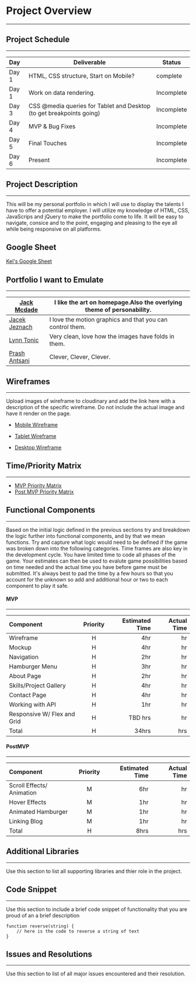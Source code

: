 # Project Overview
---
## Project Schedule
---
|  Day | Deliverable | Status
|:---|---| ---|
|Day 1| HTML, CSS structure, Start on Mobile? | complete
|Day 1| Work on data rendering. | Incomplete
|Day 3| CSS @media queries for Tablet and Desktop (to get breakpoints going) | Incomplete
|Day 4| MVP & Bug Fixes | Incomplete
|Day 5| Final Touches | Incomplete
|Day 6| Present | Incomplete

## Project Description
---

This will be my personal portfolio in which I will use to display the talents I have to offer a potential employer. I will utilize my knowledge of HTML, CSS, JavaScrips and jQuery to make the portfolio come to life. It will be easy to navigate, consice and to the point, engaging and pleasing to the eye all while being responsive on all platforms.

## Google Sheet

[Kel's Google Sheet](https://docs.google.com/spreadsheets/d/12hAZRGTB9zMFiXmOJCIsyhI1Fo6sZluFCsvQabHqZqg/edit?usp=sharing)

## Portfolio I want to Emulate
---

|[Jack Mcdade](https://jackmcdade.com) | I like the art on homepage.Also the overlying theme of personability. |
| ------------------------------------- | -------------------------------------------------------------------- |
|[Jacek Jeznach](https://jacekjeznach.com) | I love the motion graphics and that you can control them. |
|[Lynn Tonic](https://lynnandtonic.com) | Very clean, love how the images have folds in them. |
|[Prash Antsani](https://prashantsani.com/projects/portfolio-site.html) | Clever, Clever, Clever.
   

## Wireframes
---

Upload images of wireframe to cloudinary and add the link here with a description of the specific wireframe. Do not include the actual image and have it render on the page. 

* [Mobile Wireframe](https://www.figma.com/file/rZOUZQ36UnyQ8PU1ZYfcRJ/Unit-1-Wire-Frame?node-id=1%3A2)

* [Tablet Wireframe](https://www.figma.com/file/rZOUZQ36UnyQ8PU1ZYfcRJ/Unit-1-Wire-Frame?node-id=10%3A15)

* [Desktop Wireframe](https://www.figma.com/file/rZOUZQ36UnyQ8PU1ZYfcRJ/Unit-1-Wire-Frame?node-id=10%3A257)

## Time/Priority Matrix 
---

* [MVP Priority Matrix](https://res.cloudinary.com/kels-cloud/image/upload/v1608567631/Unit%201%20Project/Inspiration-5_frmnha.jpg)
* [Post MVP Priority Matrix](https://res.cloudinary.com/kels-cloud/image/upload/v1608567634/Unit%201%20Project/Inspiration-6_f087ym.jpg)

## Functional Components
---

Based on the initial logic defined in the previous sections try and breakdown the logic further into functional components, and by that we mean functions.  Try and capture what logic would need to be defined if the game was broken down into the following categories.
Time frames are also key in the development cycle.  You have limited time to code all phases of the game.  Your estimates can then be used to evalute game possibilities based on time needed and the actual time you have before game must be submitted. It's always best to pad the time by a few hours so that you account for the unknown so add and additional hour or two to each component to play it safe.

#### MVP
---

| Component | Priority | Estimated Time | Actual Time |
|:-----------|:----------:|----------------:|-------------:|
| Wireframe | H | 4hr | hr |
| Mockup | H | 4hr | hr |
| Navigation | H | 2hr | hr |  
| Hamburger Menu | H | 3hr |  hr | 
| About Page | H | 2hr | hr|
| Skills/Project Gallery | H | 4hr | hr|
| Contact Page | H | 4hr | hr|
| Working with API | H | 1hr|  hr | 
| Responsive W/ Flex and Grid | H | TBD hrs | hr |
| Total | H | 34hrs| hrs |

#### PostMVP
---

| Component | Priority | Estimated Time | Actual Time |
|:---|:---:|---:|---:| 
| Scroll Effects/ Animation | M | 6hr | hr |
| Hover Effects | M | 1hr | hr |
| Animated Hamburger | M | 1hr | hr |
| Linking Blog | M | 1hr | hr |
| Total | H | 8hrs| hrs |


## Additional Libraries
---
 Use this section to list all supporting libraries and thier role in the project. 

## Code Snippet
---
Use this section to include a brief code snippet of functionality that you are proud of an a brief description  

``` 
function reverse(string) {
	// here is the code to reverse a string of text
}
```

## Issues and Resolutions
---
 Use this section to list of all major issues encountered and their resolution.
